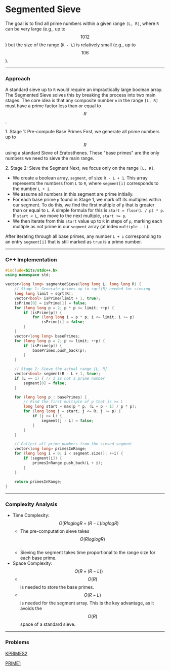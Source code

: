# Segmented Sieve

The goal is to find all prime numbers within a given range `[L, R]`, where `R` can be very large (e.g., up to $$1012$$) but the size of the range (`R - L`) is relatively small (e.g., up to $$106$$).

***

### Approach

A standard sieve up to `R` would require an impractically large boolean array. The Segmented Sieve solves this by breaking the process into two main stages. The core idea is that any composite number `n` in the range `[L, R]` must have a prime factor less than or equal to $$R​$$.

1\. Stage 1: Pre-compute Base Primes First, we generate all prime numbers up to $$R​$$ using a standard Sieve of Eratosthenes. These "base primes" are the only numbers we need to sieve the main range.

2\. Stage 2: Sieve the Segment Next, we focus only on the range `[L, R]`.

* We create a boolean array, `segment`, of size `R - L + 1`. This array represents the numbers from `L` to `R`, where `segment[i]` corresponds to the number `L + i`.
* We assume all numbers in this segment are prime initially.
* For each base prime `p` found in Stage 1, we mark off its multiples within our segment. To do this, we find the first multiple of `p` that is greater than or equal to `L`. A simple formula for this is `start = floor(L / p) * p`. If `start < L`, we move to the next multiple, `start += p`.
* We then iterate from this `start` value up to `R` in steps of `p`, marking each multiple as not prime in our `segment` array (at index `multiple - L`).

After iterating through all base primes, any number `L + i` corresponding to an entry `segment[i]` that is still marked as `true` is a prime number.

***

### C++ Implementation

```cpp
#include<bits/stdc++.h>
using namespace std;

vector<long long> segmentedSieve(long long L, long long R) {
    // Stage 1: Generate primes up to sqrt(R) needed for sieving
    long long limit = sqrt(R);
    vector<bool> isPrime(limit + 1, true);
    isPrime[0] = isPrime[1] = false;
    for (long long p = 2; p * p <= limit; ++p) {
        if (isPrime[p]) {
            for (long long i = p * p; i <= limit; i += p)
                isPrime[i] = false;
        }
    }
    vector<long long> basePrimes;
    for (long long p = 2; p <= limit; ++p) {
        if (isPrime[p]) {
            basePrimes.push_back(p);
        }
    }

    // Stage 2: Sieve the actual range [L, R]
    vector<bool> segment(R - L + 1, true);
    if (L == 1) { // 1 is not a prime number
        segment[0] = false;
    }

    for (long long p : basePrimes) {
        // Find the first multiple of p that is >= L
        long long start = max(p * p, (L + p - 1) / p * p);
        for (long long j = start; j <= R; j += p) {
            if (j >= L) {
                segment[j - L] = false;
            }
        }
    }

    // Collect all prime numbers from the sieved segment
    vector<long long> primesInRange;
    for (long long i = 0; i < segment.size(); ++i) {
        if (segment[i]) {
            primesInRange.push_back(L + i);
        }
    }
    
    return primesInRange;
}
```

***

### Complexity Analysis

* Time Complexity: $$O(R​loglogR​+(R−L)loglogR)$$
  * The pre-computation sieve takes $$O(R​loglogR​)$$.
  * Sieving the segment takes time proportional to the range size for each base prime.
* Space Complexity: $$O(R​+(R−L))$$
  * $$O(R​)$$ is needed to store the base primes.
  * $$O(R−L)$$ is needed for the segment array. This is the key advantage, as it avoids the $$O(R)$$ space of a standard sieve.

***

### Problems

[KPRIMES2](https://www.spoj.com/problems/KPRIMES2/)

[PRIME1](https://www.spoj.com/problems/PRIME1/)
